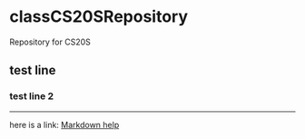 # classCS20SRepository
Repository for CS20S
## test line
### test line 2

---

here is a link: [Markdown help](https://github.com)


